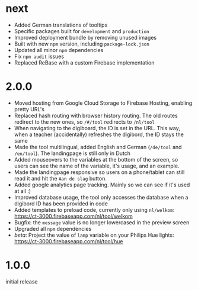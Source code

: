 # next

* Added German translations of tooltips
* Specific packages built for `development` and `production`
* Improved deployment bundle by removing unused images
* Built with new `npm` version, including `package-lock.json`
* Updated all minor `npm` dependencies
* Fix `npm audit` issues
* Replaced ReBase with a custom Firebase implementation

# 2.0.0

* Moved hosting from Google Cloud Storage to Firebase Hosting, enabling pretty URL's
* Replaced hash routing with browser history routing. The old routes redirect to the new ones, so `/#/tool` redirects to `/nl/tool`
* When navigating to the digiboard, the ID is set in the URL. This way, when a teacher (accidentally) refreshes the digibord, the ID stays the same
* Made the tool multilingual, added English and German (`/de/tool` and `/en/tool`). The landingpage is still only in Dutch
* Added mouseovers to the variables at the bottom of the screen, so users can see the name of the variable, it's usage, and an example.
* Made the landingpage responsive so users on a phone/tablet can still read it and hit the `Aan de slag` button.
* Added google analytics page tracking. Mainly so we can see if it's used at all :)
* Improved database usage, the tool only accesses the database when a digibord ID has been provided in code
* Added templates to preload code, currently only using `nl/welkom`: https://ct-3000.firebaseapp.com/nl/tool/welkom
* Bugfix: the `message` value is no longer lowercased in the preview screen
* Upgraded all `npm` dependencies
* *beta*: Project the value of `lamp` variable on your Philips Hue lights: https://ct-3000.firebaseapp.com/nl/tool/hue

# 1.0.0

initial release